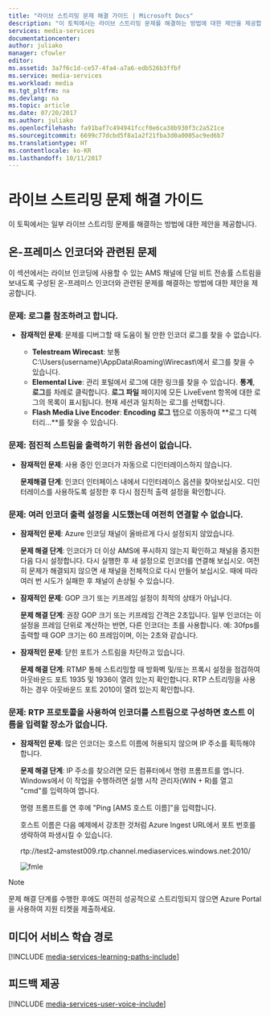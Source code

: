 ```yaml
---
title: "라이브 스트리밍 문제 해결 가이드 | Microsoft Docs"
description: "이 토픽에서는 라이브 스트리밍 문제를 해결하는 방법에 대한 제안을 제공합니다."
services: media-services
documentationcenter: 
author: juliako
manager: cfowler
editor: 
ms.assetid: 3a7f6c1d-ce57-4fa4-a7a6-edb526b3ffbf
ms.service: media-services
ms.workload: media
ms.tgt_pltfrm: na
ms.devlang: na
ms.topic: article
ms.date: 07/20/2017
ms.author: juliako
ms.openlocfilehash: fa91baf7c494941fccf0e6ca38b930f3c2a521ce
ms.sourcegitcommit: 6699c77dcbd5f8a1a2f21fba3d0a0005ac9ed6b7
ms.translationtype: HT
ms.contentlocale: ko-KR
ms.lasthandoff: 10/11/2017
---
```

# <a name="troubleshooting-guide-for-live-streaming"></a>라이브 스트리밍 문제 해결 가이드
이 토픽에서는 일부 라이브 스트리밍 문제를 해결하는 방법에 대한 제안을 제공합니다.

## <a name="issues-related-to-on-premises-encoders"></a>온-프레미스 인코더와 관련된 문제
이 섹션에서는 라이브 인코딩에 사용할 수 있는 AMS 채널에 단일 비트 전송률 스트림을 보내도록 구성된 온-프레미스 인코더와 관련된 문제를 해결하는 방법에 대한 제안을 제공합니다.

### <a name="problem-would-like-to-see-logs"></a>문제: 로그를 참조하려고 합니다.
* **잠재적인 문제**: 문제를 디버그할 때 도움이 될 만한 인코더 로그를 찾을 수 없습니다.
  
  * **Telestream Wirecast**: 보통 C:\Users\{username}\AppData\Roaming\Wirecast\에서 로그를 찾을 수 있습니다. 
  * **Elemental Live**: 관리 포털에서 로그에 대한 링크를 찾을 수 있습니다. **통계**, **로그**를 차례로 클릭합니다. **로그 파일** 페이지에 모든 LiveEvent 항목에 대한 로그의 목록이 표시됩니다. 현재 세션과 일치하는 로그를 선택합니다. 
  * **Flash Media Live Encoder**: **Encoding 로그** 탭으로 이동하여 **로그 디렉터리...**를 찾을 수 있습니다.

### <a name="problem-there-is-no-option-for-outputting-a-progressive-stream"></a>문제: 점진적 스트림을 출력하기 위한 옵션이 없습니다.
* **잠재적인 문제**: 사용 중인 인코더가 자동으로 디인터레이스하지 않습니다. 
  
    **문제해결 단계**: 인코더 인터페이스 내에서 디인터레이스 옵션을 찾아보십시오. 디인터레이스를 사용하도록 설정한 후 다시 점진적 출력 설정을 확인합니다. 

### <a name="problem-tried-several-encoder-output-settings-and-still-unable-to-connect"></a>문제: 여러 인코더 출력 설정을 시도했는데 여전히 연결할 수 없습니다.
* **잠재적인 문제**: Azure 인코딩 채널이 올바르게 다시 설정되지 않았습니다. 
  
    **문제 해결 단계**: 인코더가 더 이상 AMS에 푸시하지 않는지 확인하고 채널을 중지한 다음 다시 설정합니다. 다시 실행한 후 새 설정으로 인코더를 연결해 보십시오. 여전히 문제가 해결되지 않으면 새 채널을 전체적으로 다시 만들어 보십시오. 때에 따라 여러 번 시도가 실패한 후 채널이 손상될 수 있습니다.  
* **잠재적인 문제**: GOP 크기 또는 키프레임 설정이 최적의 상태가 아닙니다. 
  
    **문제 해결 단계**: 권장 GOP 크기 또는 키프레임 간격은 2초입니다. 일부 인코더는 이 설정을 프레임 단위로 계산하는 반면, 다른 인코더는 초를 사용합니다. 예: 30fps를 출력할 때 GOP 크기는 60 프레임이며, 이는 2초와 같습니다.  
* **잠재적인 문제**: 닫힌 포트가 스트림을 차단하고 있습니다. 
  
    **문제 해결 단계**: RTMP 통해 스트리밍할 때 방화벽 및/또는 프록시 설정을 점검하여 아웃바운드 포트 1935 및 1936이 열려 있는지 확인합니다. RTP 스트리밍을 사용하는 경우 아웃바운드 포트 2010이 열려 있는지 확인합니다. 

### <a name="problem-when-configuring-the-encoder-to-stream-with-the-rtp-protocol-there-is-no-place-to-enter-a-host-name"></a>문제: RTP 프로토콜을 사용하여 인코더를 스트림으로 구성하면 호스트 이름을 입력할 장소가 없습니다.
* **잠재적인 문제**: 많은 인코더는 호스트 이름에 허용되지 않으며 IP 주소를 획득해야 합니다.  
  
    **문제 해결 단계**: IP 주소를 찾으려면 모든 컴퓨터에서 명령 프롬프트를 엽니다. Windows에서 이 작업을 수행하려면 실행 시작 관리자(WIN + R)를 열고 "cmd"를 입력하여 엽니다.  
  
    명령 프롬프트를 연 후에 "Ping [AMS 호스트 이름]"을 입력합니다. 
  
    호스트 이름은 다음 예제에서 강조한 것처럼 Azure Ingest URL에서 포트 번호를 생략하여 파생시킬 수 있습니다. 
  
    rtp://test2-amstest009.rtp.channel.mediaservices.windows.net:2010/ 
  
    ![fmle](./media/media-services-fmle-live-encoder/media-services-fmle10.png)

> [!NOTE]
> 문제 해결 단계를 수행한 후에도 여전히 성공적으로 스트리밍되지 않으면 Azure Portal을 사용하여 지원 티켓을 제출하세요.
> 
> 

## <a name="media-services-learning-paths"></a>미디어 서비스 학습 경로
[!INCLUDE [media-services-learning-paths-include](../../includes/media-services-learning-paths-include.md)]

## <a name="provide-feedback"></a>피드백 제공
[!INCLUDE [media-services-user-voice-include](../../includes/media-services-user-voice-include.md)]


